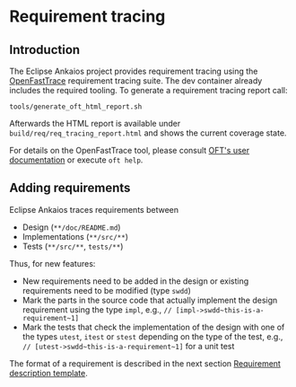 # Requirement tracing

## Introduction

The Eclipse Ankaios project provides requirement tracing using the [OpenFastTrace](https://github.com/itsallcode/openfasttrace) requirement tracing suite. The dev container already includes the required tooling. To generate a requirement tracing report call:

```shell
tools/generate_oft_html_report.sh
```

Afterwards the HTML report is available under `build/req/req_tracing_report.html` and shows the current coverage state.

For details on the OpenFastTrace tool, please consult [OFT's user documentation](https://github.com/itsallcode/openfasttrace/blob/main/doc/user_guide.md) or execute `oft help`.

## Adding requirements

Eclipse Ankaios traces requirements between

* Design (`**/doc/README.md`)
* Implementations (`**/src/**`)
* Tests (`**/src/**`, `tests/**`)

Thus, for new features:

* New requirements need to be added in the design or existing requirements need to be modified (type `swdd`)
* Mark the parts in the source code that actually implement the design requirement using the type `impl`, e.g., `// [impl->swdd~this-is-a-requirement~1]`
* Mark the tests that check the implementation of the design with one of the types `utest`, `itest` or `stest` depending on the type of the test, e.g., `// [utest->swdd~this-is-a-requirement~1]` for a unit test

The format of a requirement is described in the next section [Requirement description template](requirement-template.md).
